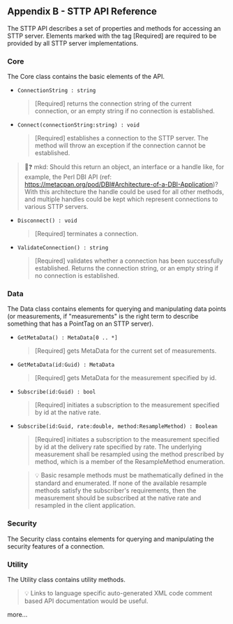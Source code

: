 ﻿## Appendix B - STTP API Reference
The STTP API describes a set of properties and methods for accessing an STTP server. Elements marked with the tag [Required] are required to be provided by all STTP server implementations.
### Core
The Core class contains the basic elements of the API.

* `ConnectionString : string`
    > [Required] returns the connection string of the current connection, or an empty string if no connection is established.
* `Connect(connectionString:string) : void`
    > [Required] establishes a connection to the STTP server. The method will throw an exception if the connection cannot be established.
> :tomato::question: mkd: Should this return an object, an interface or a handle like, for example, the Perl DBI API (ref: https://metacpan.org/pod/DBI#Architecture-of-a-DBI-Application)?  With this architecture the handle could be used for all other methods, and multiple handles could be kept which represent connections to various STTP servers.

* `Disconnect() : void`
    > [Required] terminates a connection.
* `ValidateConnection() : string`
    > [Required] validates whether a connection has been successfully established. Returns the connection string, or an empty string if no connection is established.

### Data
The Data class contains elements for querying and manipulating data points (or measurements, if "measurements" is the right term to describe something that has a PointTag on an STTP server).

* `GetMetaData() : MetaData[0 .. *]`
    > [Required] gets MetaData for the current set of measurements.
* `GetMetaData(id:Guid) : MetaData`
    > [Required] gets MetaData for the measurement specified by id.
* `Subscribe(id:Guid) : bool`
    > [Required] initiates a subscription to the measurement specified by id at the native rate.
* `Subscribe(id:Guid, rate:double, method:ResampleMethod) : Boolean`
    > [Required] initiates a subscription to the measurement specified by id at the delivery rate specified by rate. The underlying measurement shall be resampled using the method prescribed by method, which is a member of the ResampleMethod enumeration.

    > :bulb: Basic resample methods must be mathematically defined in the standard and enumerated. If none of the available resample methods satisfy the subscriber's requirements, then the measurement should be subscribed at the native rate and resampled in the client application.

### Security
The Security class contains elements for querying and manipulating the security features of a connection.

### Utility
The Utility class contains utility methods.

> :bulb: Links to language specific auto-generated XML code comment based API documentation would be useful.

more...
